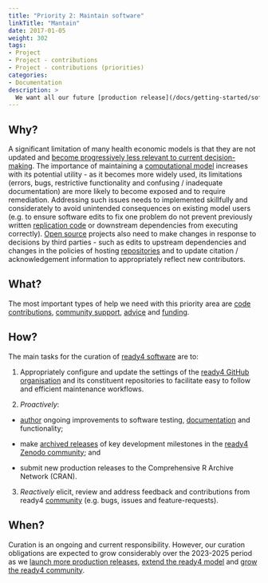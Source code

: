 ```yaml
---
title: "Priority 2: Maintain software"
linkTitle: "Mantain"
date: 2017-01-05
weight: 302
tags:
- Project
- Project - contributions
- Project - contributions (priorities)
categories:
- Documentation
description: >
  We want all our future [production release](/docs/getting-started/software/status/production-releases/) software to be maintained and updated to identify and fix bugs, respond to changes in upstream [dependencies](/docs/getting-started/software/libraries/dependencies/), enhance functionality and usability and to conscientiously deprecate outdated code.
---
```



## Why?
A significant limitation of many health economic models is that they are not updated and [become progressively less relevant to current decision-making](/docs/getting-started/motivation/). The importance of maintaining a [computational model](/docs/getting-started/concepts/model/) increases with its potential utility - as it becomes more widely used, its limitations (errors, bugs, restrictive functionality and confusing / inadequate documentation) are more likely to become exposed and to require remediation. Addressing such issues needs to implemented skillfully and considerately to avoid unintended consequences on existing model users (e.g. to ensure software edits to fix one problem do not prevent previously written [replication code](/docs/analyses/replication-code/) or downstream dependencies from executing correctly). [Open source](/docs/getting-started/software/terms/licenses/) projects also need to make changes in response to decisions by third parties - such as edits to upstream dependencies and changes in the policies of hosting [repositories](/docs/getting-started/software/repositories/) and to update citation / acknowledgement information to appropriately reflect new contributors.


## What?
The most important types of help we need with this priority area are [code contributions](/docs/contribution-guidelines/contribution-types/code/), [community support](/docs/contribution-guidelines/contribution-types/community/), [advice](/docs/contribution-guidelines/contribution-types/advisory/) and [funding](/docs/contribution-guidelines/contribution-types/funding/).

## How?
The main tasks for the curation of [ready4 software](/docs/getting-started/software/) are to:

1. Appropriately configure and update the settings of the [ready4 GitHub organisation](https://github.com/ready4-dev) and its constituent repositories to facilitate easy to follow and efficient maintenance workflows.

2. *Proactively*:

- [author](/docs/model/authoring-modules/) ongoing improvements to software testing, [documentation](/docs/getting-started/software/libraries/documentation/) and functionality; 

- make [archived releases](/docs/getting-started/software/status/archived-releases/) of key development milestones in the [ready4 Zenodo community](https://zenodo.org/communities/ready4); and

- submit new production releases to the Comprehensive R Archive Network (CRAN).

3. *Reactively* elicit, review and address feedback and contributions from ready4 [community](/community/) (e.g. bugs, issues and feature-requests).

## When?
Curation is an ongoing and current responsibility. However, our curation obligations are expected to grow considerably over the 2023-2025 period as we [launch more production releases](/docs/contribution-guidelines/priorities/launch/), [extend the ready4 model](/docs/contribution-guidelines/priorities/extend/) and [grow the ready4 community](/docs/contribution-guidelines/priorities/support/).
